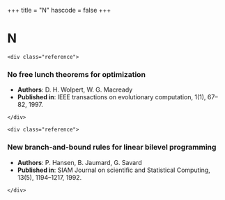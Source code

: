 +++
title = "N"
hascode = false
+++

# N
~~~
<div class="reference">
~~~
### No free lunch theorems for optimization
- **Authors**: D. H. Wolpert, W. G. Macready
- **Published in**: IEEE transactions on evolutionary computation, 1(1), 67–82, 1997.
~~~
</div>
~~~
~~~
<div class="reference">
~~~
### New branch-and-bound rules for linear bilevel programming
- **Authors**: P. Hansen, B. Jaumard, G. Savard
- **Published in**: SIAM Journal on scientific and Statistical Computing, 13(5), 1194–1217, 1992.
~~~
</div>
~~~

